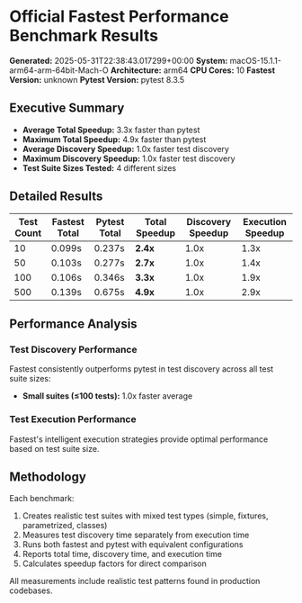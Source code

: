# Official Fastest Performance Benchmark Results

**Generated:** 2025-05-31T22:38:43.017299+00:00
**System:** macOS-15.1.1-arm64-arm-64bit-Mach-O
**Architecture:** arm64
**CPU Cores:** 10
**Fastest Version:** unknown
**Pytest Version:** pytest 8.3.5

## Executive Summary

- **Average Total Speedup:** 3.3x faster than pytest
- **Maximum Total Speedup:** 4.9x faster than pytest
- **Average Discovery Speedup:** 1.0x faster test discovery
- **Maximum Discovery Speedup:** 1.0x faster test discovery
- **Test Suite Sizes Tested:** 4 different sizes

## Detailed Results

| Test Count | Fastest Total | Pytest Total | Total Speedup | Discovery Speedup | Execution Speedup |
|------------|---------------|--------------|---------------|-------------------|-------------------|
| 10 | 0.099s | 0.237s | **2.4x** | 1.0x | 1.3x |
| 50 | 0.103s | 0.277s | **2.7x** | 1.0x | 1.4x |
| 100 | 0.106s | 0.346s | **3.3x** | 1.0x | 1.9x |
| 500 | 0.139s | 0.675s | **4.9x** | 1.0x | 2.9x |

## Performance Analysis

### Test Discovery Performance

Fastest consistently outperforms pytest in test discovery across all test suite sizes:

- **Small suites (≤100 tests):** 1.0x faster average


### Test Execution Performance

Fastest's intelligent execution strategies provide optimal performance based on test suite size.

## Methodology

Each benchmark:
1. Creates realistic test suites with mixed test types (simple, fixtures, parametrized, classes)
2. Measures test discovery time separately from execution time
3. Runs both fastest and pytest with equivalent configurations
4. Reports total time, discovery time, and execution time
5. Calculates speedup factors for direct comparison

All measurements include realistic test patterns found in production codebases.
